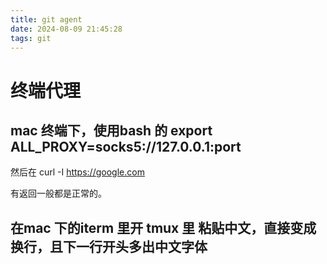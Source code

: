 ```yaml
---
title: git agent
date: 2024-08-09 21:45:28
tags: git
---
```


# 终端代理
## mac 终端下，使用bash 的 export ALL_PROXY=socks5://127.0.0.1:port
然后在 curl -I https://google.com

有返回一般都是正常的。


## 在mac 下的iterm 里开 tmux 里 粘贴中文，直接变成换行，且下一行开头多出中文字体


